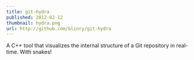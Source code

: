 ```yaml
---
title: git-hydra
published: 2012-02-12
thumbnail: hydra.png
url: http://github.com/blinry/git-hydra
---
```


A C++ tool that visualizes the internal structure of a Git repository in real-time. With snakes!
